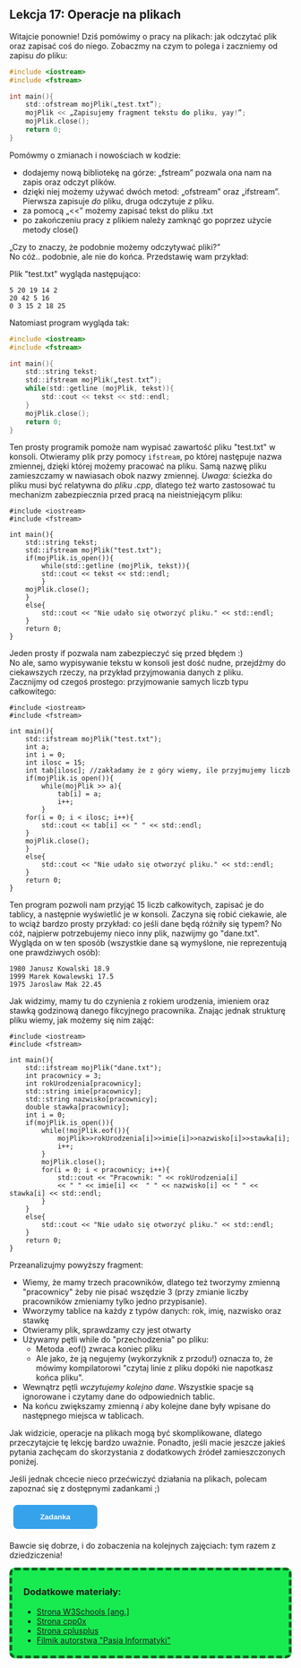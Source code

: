<style>
.rad-label {
  display: flex;
  align-items: center;

  border-radius: 100px;
  padding: 10px 16px;
  margin: 10px 0;

  cursor: pointer;
  transition: .3s;
}

.rad-label:hover,
.rad-label:focus-within {
  background: hsla(0, 0%, 80%, .14);
}

.rad-input {
  position: absolute;
  visibility: hidden;
  width: 1px;
  height: 1px;
  opacity: 0;
  z-index: -1;
}

.rad-design {
  width: 18px;
  height: 18px;
  border-radius: 80px;

  background: linear-gradient(to right bottom, hsl(154, 97%, 62%), hsl(225, 97%, 62%));
  position: relative;
}

.rad-design::before {
  content: '';

  display: inline-block;
  width: inherit;
  height: inherit;
  border-radius: inherit;

  background: hsl(0, 0%, 90%);
  transform: scale(1.1);
  transition: .3s;
}

.rad-input:checked+.rad-design::before {
  transform: scale(0);
}

.rad-text {
  color: hsl(0, 0%, 60%);
  margin-left: 14px;
  letter-spacing: 3px;
  text-transform: uppercase;
  font-size: 14px;
  font-weight: 900;

  transition: .3s;
}

.rad-input:checked~.rad-text {
  color: hsl(0, 0%, 40%);
}

.btn {
  background-image: linear-gradient(135deg, #008aff, #86d472);
  border-radius: 6px;
  box-sizing: border-box;
  color: #ffffff;
  display: block;
  height: 50px;
  font-size: 1.4em;
  font-weight: 600;
  padding: 4px;
  position: relative;
  text-decoration: none;
  width: 7em;
  z-index: 2;
}

.btn:hover {
  color: #fff;
}

.btn .btnspan {
  align-items: center;
  background: #0e0e10;
  border-radius: 6px;
  display: flex;
  justify-content: center;
  height: 100%;
  transition: background 0.5s ease;
  width: 100%;
}

.btn:hover .btnspan {
  background: transparent;
}

.exercise {
	position: relative;
	max-width: 30em;
	
	background-color: #fff;
	padding: 1.125em 1.5em;
	font-size: 1.25em;
	border-radius: 1rem;
  box-shadow:	0 0.125rem 0.5rem rgba(0, 0, 0, .3), 0 0.0625rem 0.125rem rgba(0, 0, 0, .2);
}

.exercise::before {
	content: '';
	position: absolute;
	width: 0;
	height: 0;
	bottom: 100%;
	left: 1.5em; 
	border: .75rem solid transparent;
	border-top: none;

	border-bottom-color: #fff;
	filter: drop-shadow(0 -0.0625rem 0.0625rem rgba(0, 0, 0, .1));
}

.exerciseButton {
  border: 0;
  text-align: center;
  display: inline-block;
  padding: 14px;
  width: 150px;
  margin: 7px;
  color: #ffffff;
  background-color: #36a2eb;
  border-radius: 8px;
  font-family: "proxima-nova-soft", sans-serif;
  font-weight: 600;
  text-decoration: none;
  transition: box-shadow 200ms ease-out;
}
</style>

<h2>Lekcja 17: Operacje na plikach</h2>

Witajcie ponownie! Dziś pomówimy o pracy na plikach: jak odczytać plik oraz zapisać coś do niego. Zobaczmy na czym to polega i zaczniemy od zapisu *do* pliku:

```c
#include <iostream>
#include <fstream>

int main(){
	std::ofstream mojPlik(„test.txt”);
	mojPlik << „Zapisujemy fragment tekstu do pliku, yay!”;
	mojPlik.close();
	return 0;
}
```

Pomówmy o zmianach i nowościach w kodzie:
- dodajemy nową bibliotekę na górze: „fstream” pozwala ona nam na zapis oraz odczyt plików.
- dzięki niej możemy używać dwóch metod: „ofstream” oraz „ifstream”. Pierwsza zapisuje *do* pliku, druga odczytuje *z* pliku.
- za pomocą „<<” możemy zapisać tekst do pliku .txt
- po zakończeniu pracy z plikiem należy zamknąć go poprzez użycie metody close()

„Czy to znaczy, że podobnie możemy odczytywać pliki?”<br/>
No cóż.. podobnie, ale nie do końca. Przedstawię wam przykład:

Plik "test.txt" wygląda następująco:
```
5 20 19 14 2
20 42 5 16
0 3 15 2 18 25
```

Natomiast program wygląda tak:

```c
#include <iostream>
#include <fstream>

int main(){
	std::string tekst;
	std::ifstream mojPlik(„test.txt”);
	while(std::getline (mojPlik, tekst)){
		std::cout << tekst << std::endl;
	}
	mojPlik.close();
	return 0;
}
```
Ten prosty programik pomoże nam wypisać zawartość pliku "test.txt" w konsoli. Otwieramy plik przy pomocy ```ifstream```, po której następuje nazwa zmiennej, dzięki której możemy pracować na pliku. Samą nazwę pliku zamieszczamy w nawiasach obok nazwy zmiennej. *Uwaga:* ścieżka do pliku musi być relatywna do *pliku .cpp*, dlatego też warto zastosować tu mechanizm zabezpiecznia przed pracą na nieistniejącym pliku:

```
#include <iostream>
#include <fstream>

int main(){
	std::string tekst;
	std::ifstream mojPlik("test.txt");
	if(mojPlik.is_open()){
		while(std::getline (mojPlik, tekst)){
		std::cout << tekst << std::endl;
		}
	mojPlik.close();
	}
	else{
		std::cout << "Nie udało się otworzyć pliku." << std::endl;
	}
	return 0;
}
```

Jeden prosty if pozwala nam zabezpieczyć się przed błędem :)<br/>
No ale, samo wypisywanie tekstu w konsoli jest dość nudne, przejdźmy do ciekawszych rzeczy, na przykład przyjmowania danych z pliku.<br/>
Zacznijmy od czegoś prostego: przyjmowanie samych liczb typu całkowitego:

```
#include <iostream>
#include <fstream>

int main(){
	std::ifstream mojPlik("test.txt");
	int a;
	int i = 0;
	int ilosc = 15;
	int tab[ilosc]; //zakładamy że z góry wiemy, ile przyjmujemy liczb
	if(mojPlik.is_open()){
		while(mojPlik >> a){
			tab[i] = a;
			i++;
		}
	for(i = 0; i < ilosc; i++){
		std::cout << tab[i] << " " << std::endl;
	}
	mojPlik.close();
	}
	else{
		std::cout << "Nie udało się otworzyć pliku." << std::endl;
	}
	return 0;
}
```

Ten program pozwoli nam przyjąć 15 liczb całkowitych, zapisać je do tablicy, a następnie wyświetlić je w konsoli. Zaczyna się robić ciekawie, ale to wciąż bardzo prosty przykład: co jeśli dane będą różniły się typem? No cóż, najpierw potrzebujemy nieco inny plik, nazwijmy go "dane.txt". Wygląda on w ten sposób (wszystkie dane są wymyślone, nie reprezentują one prawdziwych osób):

```
1980 Janusz Kowalski 18.9
1999 Marek Kowalewski 17.5
1975 Jaroslaw Mak 22.45
```

Jak widzimy, mamy tu do czynienia z rokiem urodzenia, imieniem oraz stawką godzinową danego fikcyjnego pracownika. Znając jednak strukturę pliku wiemy, jak możemy się nim zająć:

```
#include <iostream>
#include <fstream>

int main(){
	std::ifstream mojPlik("dane.txt");
	int pracownicy = 3;
	int rokUrodzenia[pracownicy];
	std::string imie[pracownicy];
	std::string nazwisko[pracownicy];
	double stawka[pracownicy];
	int i = 0;
	if(mojPlik.is_open()){
		while(!mojPlik.eof()){
			mojPlik>>rokUrodzenia[i]>>imie[i]>>nazwisko[i]>>stawka[i];
			i++;
		}
		mojPlik.close();
		for(i = 0; i < pracownicy; i++){
			std::cout << "Pracownik: " << rokUrodzenia[i]
			<< " " << imie[i] <<  " " << nazwisko[i] << " " << stawka[i] << std::endl;
		}
	}
	else{
		std::cout << "Nie udało się otworzyć pliku." << std::endl;
	}
	return 0;
}
```

Przeanalizujmy powyższy fragment:
- Wiemy, że mamy trzech pracowników, dlatego też tworzymy zmienną "pracownicy" żeby nie pisać wszędzie 3 (przy zmianie liczby pracowników zmieniamy tylko jedno przypisanie).
- Wworzymy tablice na każdy z typów danych: rok, imię, nazwisko oraz stawkę
- Otwieramy plik, sprawdzamy czy jest otwarty
- Używamy pętli while do "przechodzenia" po pliku:
	- Metoda .eof() zwraca koniec pliku
	- Ale jako, że ją negujemy (wykorzyknik z przodu!) oznacza to, że mówimy kompilatorowi "czytaj linie z pliku dopóki nie napotkasz końca pliku".
- Wewnątrz pętli *wczytujemy kolejno dane*. Wszystkie spacje są ignorowane i czytamy dane do odpowiednich tablic.
- Na końcu zwiększamy zmienną *i* aby kolejne dane były wpisane do następnego miejsca w tablicach.

Jak widzicie, operacje na plikach mogą być skomplikowane, dlatego przeczytajcie tę lekcję bardzo uważnie. Ponadto, jeśli macie jeszcze jakieś pytania zachęcam do skorzystania z dodatkowych źródeł zamieszczonych poniżej.

Jeśli jednak chcecie nieco przećwiczyć działania na plikach, polecam zapoznać się z dostępnymi zadankami ;)

<button onclick="if (document.getElementById('exercises').style.display === 'none') {document.getElementById('exercises').style.display = 'block';} else {document.getElementById('exercises').style.display = 'none';}" class="exerciseButton">Zadanka</button>

<div id="exercises" style="display: none" class="exercise">
1.<br/>
  Zmodyfikujcie powyższy program:<br/>
  Napiszcie klasę "Pracownik" oraz stwórzcie jej obiekty, które będzą przechowywać dane pobrane z pliku .txt<br/>
  Napiszcie konstruktor parametryczny który będzie przyjmował dane pobrane z pliku .txt<br/>
  Napiszcie metody klasy pozwalajace zmieniać dane oraz je wyświetlać (getter'y i setter'y).<br/>
  Napiszcie przełądowaną funkcję która pozwoli na ustawienie pensji pracownika zarówno jako double jak i int<br/>
2.<br/>
  Zmodyfikujcie powyższy program:<br/>
  Analogicznie dla ćw. 1 stwórzcie klasę "Samochód", "Koło" oraz "Karoseria" (Koło i Karoseria będące polami klasy Samochód)<br/>
  Pobierzcie dla nich dane z trzech plików .txt.
</div>

Bawcie się dobrze, i do zobaczenia na kolejnych zajęciach: tym razem z dziedziczenia!

<div style="background-color: #17eb50;border-radius: 10px;padding: 5px;padding-left: 20px;border: 5px #0f6124 dashed;">
<h3>Dodatkowe materiały:</h3>

- <a href="https://www.w3schools.com/cpp/cpp_files.asp">Strona W3Schools [ang.]</a>
- <a href="https://cpp0x.pl/kursy/Kurs-C++/Dodatkowe-materialy/Obsluga-plikow/305">Strona cpp0x</a>
- <a href="https://www.cplusplus.com/doc/tutorial/files/">Strona cplusplus</a>
- <a href="https://www.youtube.com/watch?v=h2Taf16gQDI">Filmik autorstwa "Pasja Informatyki"</a>

</div>
